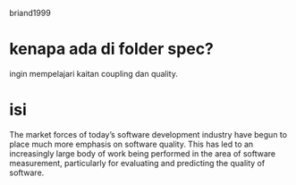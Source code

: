 briand1999

# kenapa ada di folder spec?
ingin mempelajari kaitan coupling dan quality.

# isi 
The market forces of today’s software development industry have begun to place much more emphasis on software quality. 
This has led to an increasingly large body of work being performed in the area of software measurement, particularly for evaluating and predicting the quality
of software. 

